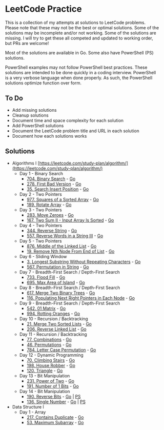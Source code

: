# LeetCode Practice

This is a collection of my attempts at solutions to LeetCode problems.
Please note that these may not be the best or optimal solutions.
Some of the solutions may be incomplete and/or not working.
Some of the solutions are missing.
I will try to get these all competed and updated to working order, but PRs are welcome!

Most of the solutions are available in Go.
Some also have PowerShell (PS) solutions.

PowerShell examples may not follow PowerShell best practices.
These solutions are intended to be done quickly in a coding interview.
PowerShell is a very verbose language when done properly.
As such, the PowerShell solutions optimize function over form.

## To Do

* Add missing solutions
* Cleanup solutions
* Document time and space complexity for each solution
* Add PowerShell solutions
* Document the LeetCode problem title and URL in each solution
* Document how each solutions works

## Solutions

* Algorithms I [https://leetcode.com/study-plan/algorithm/](https://leetcode.com/study-plan/algorithm/)
  * Day 1 - Binary Search
    * [704. Binary Search](https://leetcode.com/problems/binary-search/) - [Go](AlgorithmsI/binarysearch/main.go)
    * [278. First Bad Version](https://leetcode.com/problems/first-bad-version/) - [Go](AlgorithmsI/firstbadversion/main.go)
    * [35. Search Insert Position](https://leetcode.com/problems/search-insert-position/) - [Go](AlgorithmsI/searchinsertposition/main.go)
  * Day 2 - Two Pointers
    * [977. Squares of a Sorted Array](https://leetcode.com/problems/squares-of-a-sorted-array/) - [Go](AlgorithmsI/squaresofasortedarray/main.go)
    * [189. Rotate Array](https://leetcode.com/problems/rotate-array/) - [Go](AlgorithmsI/rotatearray/main.go)
  * Day 3 - Two Pointers
    * [283. Move Zeroes](https://leetcode.com/problems/move-zeroes/) - [Go](AlgorithmsI/movezeroes/main.go)
    * [167. Two Sum II - Input Array Is Sorted](https://leetcode.com/problems/two-sum-ii-input-array-is-sorted/) - [Go](AlgorithmsI/twosumiiarrayissorted/main.go)
  * Day 4 - Two Pointers
    * [344. Reverse String](https://leetcode.com/problems/reverse-string/) - [Go](AlgorithmsI/reversestring/main.go)
    * [557. Reverse Words in a String III](https://leetcode.com/problems/reverse-words-in-a-string-iii/) - [Go](AlgorithmsI/reversewordsinstringiii/main.go)
  * Day 5 - Two Pointers
    * [876. Middle of the Linked List](https://leetcode.com/problems/middle-of-the-linked-list/) - [Go](AlgorithmsI/middleofthelinkedlist/main.go)
    * [19. Remove Nth Node From End of List](https://leetcode.com/problems/remove-nth-node-from-end-of-list/) - [Go](AlgorithmsI/removenthnodefromendoflist/main.go)
  * Day 6 - Sliding Window
    * [3. Longest Substring Without Repeating Characters](https://leetcode.com/problems/longest-substring-without-repeating-characters/) - [Go](AlgorithmsI/lengthOfLongestSubstring/main.go)
    * [567. Permutation in String](https://leetcode.com/problems/permutation-in-string/) - [Go](AlgorithmsI/permutationinstring/main.go)
  * Day 7 - Breadth-First Search / Depth-First Search
    * [733. Flood Fill](https://leetcode.com/problems/flood-fill/) - [Go](AlgorithmsI/floodfill/main.go)
    * [695. Max Area of Island](https://leetcode.com/problems/max-area-of-island/) - [Go](AlgorithmsI/maxareaofisland/main.go)
  * Day 8 - Breadth-First Search / Depth-First Search
    * [617. Merge Two Binary Trees](https://leetcode.com/problems/merge-two-binary-trees/) - [Go](AlgorithmsI/mergetwobinarytrees/main.go)
    * [116. Populating Next Right Pointers in Each Node](https://leetcode.com/problems/populating-next-right-pointers-in-each-node/) - [Go](AlgorithmsI/populatingnextrightpointersineachnode/main.go)
  * Day 9 - Breadth-First Search / Depth-First Search
    * [542. 01 Matrix](https://leetcode.com/problems/01-matrix/) - [Go](AlgorithmsI/01matrix/main.go)
    * [994. Rotting Oranges](https://leetcode.com/problems/rotting-oranges/) - [Go](AlgorithmsI/rottingoranges/main.go)
  * Day 10 - Recursion / Backtracking
    * [21. Merge Two Sorted Lists](https://leetcode.com/problems/merge-two-sorted-lists/) - [Go]()
    * [206. Reverse Linked List](https://leetcode.com/problems/reverse-linked-list/) - [Go]()
  * Day 11 - Recursion / Backtracking
    * [77. Combinations](https://leetcode.com/problems/combinations/) - [Go](AlgorithmsI/combinations/main.go)
    * [46. Permutations](https://leetcode.com/problems/permutations/) - [Go](AlgorithmsI/permutations/main.go)
    * [784. Letter Case Permutation](https://leetcode.com/problems/letter-case-permutation/) - [Go](AlgorithmsI/lettercasepermutation/main.go)
  * Day 12 - Dynamic Programming
    * [70. Climbing Stairs](https://leetcode.com/problems/climbing-stairs/) - [Go](AlgorithmsI/climbingstairs/main.go)
    * [198. House Robber](https://leetcode.com/problems/house-robber/) - [Go](AlgorithmsI/houserobber/main.go)
    * [120. Triangle](https://leetcode.com/problems/triangle/) - [Go](AlgorithmsI/triangle/main.go)
  * Day 13 - Bit Manipulation
    * [231. Power of Two](https://leetcode.com/problems/power-of-two/) - [Go]()
    * [191. Number of 1 Bits](https://leetcode.com/problems/number-of-1-bits/) - [Go]()
  * Day 14 - Bit Manipulation
    * [190. Reverse Bits](https://leetcode.com/problems/reverse-bits/) - [Go](AlgorithmsI/reversebits/main.go) | [PS](AlgorithmsI/reversebits/main.ps1)
    * [136. Single Number](https://leetcode.com/problems/single-number/) - [Go](AlgorithmsI/singlenum/main.go) | [PS](AlgorithmsI/singlenum/main.ps1)
* Data Structure I
  * Day 1 - Array
    * [217. Contains Duplicate](https://leetcode.com/problems/contains-duplicate/) - [Go](DataStructureI/containsduplicate/main.go)
    * [53. Maximum Subarray](https://leetcode.com/problems/maximum-subarray/) - [Go](DataStructureI/maximumsubarray/main.go)
